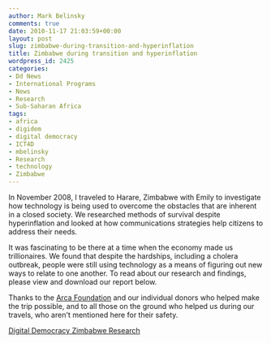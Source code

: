 ```yaml
---
author: Mark Belinsky
comments: true
date: 2010-11-17 21:03:59+00:00
layout: post
slug: zimbabwe-during-transition-and-hyperinflation
title: Zimbabwe during transition and hyperinflation
wordpress_id: 2425
categories:
- Dd News
- International Programs
- News
- Research
- Sub-Saharan Africa
tags:
- africa
- digidem
- digital democracy
- ICT4D
- mbelinsky
- Research
- technology
- Zimbabwe
---
```


In November 2008, I traveled to Harare, Zimbabwe with Emily to investigate how technology is being used to overcome the obstacles that are inherent in a closed society. We researched methods of survival despite hyperinflation and looked at how communications strategies help citizens to address their needs.

It was fascinating to be there at a time when the economy made us trillionaires. We found that despite the hardships, including a cholera outbreak, people were still using technology as a means of figuring out new ways to relate to one another. To read about our research and findings, please view and download our report below.

Thanks to the [Arca Foundation](http://arcafoundation.org/) and our individual donors who helped make the trip possible, and to all those on the ground who helped us during our travels, who aren't mentioned here for their safety.

[Digital Democracy Zimbabwe Research](http://www.scribd.com/doc/41188984/Digital-Democracy-Zimbabwe-Research)
